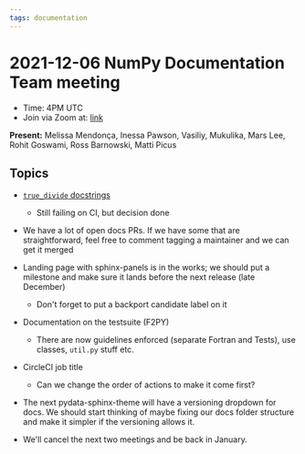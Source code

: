 ```yaml
---
tags: documentation
---
```


# 2021-12-06 NumPy Documentation Team meeting

- Time: 4PM UTC
- Join via Zoom at: [link](https://zoom.us/j/96219574921?pwd=VTRNeGwwOUlrYVNYSENpVVBRRjlkZz09)

**Present:** Melissa Mendonça, Inessa Pawson, Vasiliy, Mukulika, Mars Lee, Rohit Goswami, Ross Barnowski, Matti Picus

## Topics

- [`true_divide` docstrings](https://github.com/numpy/numpy/pull/20246)
    - Still failing on CI, but decision done

- We have a lot of open docs PRs. If we have some that are straightforward, feel free to comment tagging a maintainer and we can get it merged

- Landing page with sphinx-panels is in the works; we should put a milestone and make sure it lands before the next release (late December)
    - Don't forget to put a backport candidate label on it

- Documentation on the testsuite (F2PY)
  - There are now guidelines enforced (separate Fortran and Tests), use classes, `util.py` stuff etc. 

- CircleCI job title
    - Can we change the order of actions to make it come first?
 
- The next pydata-sphinx-theme will have a versioning dropdown for docs. We should start thinking of maybe fixing our docs folder structure and make it simpler if the versioning allows it.

- We'll cancel the next two meetings and be back in January.
